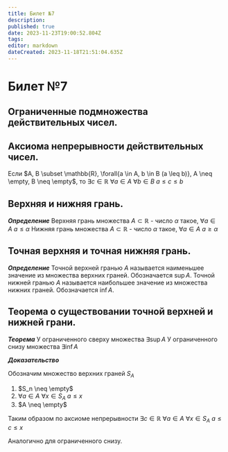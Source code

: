 ```yaml
---
title: Билет №7
description: 
published: true
date: 2023-11-23T19:00:52.804Z
tags: 
editor: markdown
dateCreated: 2023-11-18T21:51:04.635Z
---
```


# Билет №7

## Ограниченные подмножества действительных чисел. 

## Аксиома непрерывности действительных чисел.
Если $A, B \subset \mathbb{R}, \forall{a \in A, b \in B (a \leq b)}, A \neq \empty, B \neq \empty$, то $\exists{c \in \mathbb{R}}\ \forall{a \in A}\ \forall{b \in B}\ a \leq c \leq b$

## Верхняя и нижняя грань.
***Определение***
Верхняя грань множества $A \subset \mathbb{R}$ - число $\alpha$ такое, $\forall{a \in A}\ a \leq \alpha$
Нижняя грань множества $A \subset \mathbb{R}$ - число $\alpha$ такое, $\forall{a \in A}\ a \geq \alpha$

## Точная верхняя и точная нижняя грань.
***Определение***
Точной верхней гранью $A$ называется наименьшее значение из множества верхних граней. Обозначается $\sup{A}$.
Точной нижней гранью $A$ называется наибольшее значение из множества нижних граней. Обозначается $\inf{A}$.

## Теорема о существовании точной верхней и нижней грани.
***Теорема***
У ограниченного сверху множества $\exists{\sup{A}}$
У ограниченного снизу множества $\exists{\inf{A}}$

***Доказательство***

Обозначим множество верхних граней $S_A$
1) $S_n \neq \empty$
2) $\forall{a \in A}\ \forall{x \in S_A}\ a \leq x$
3) $A \neq \empty$

Таким образом по аксиоме непрерывности $\exists{c \in \mathbb{R}}\ \forall{a \in A}\ \forall{x \in S_A}\ a \leq c \leq x$

Аналогично для ограниченного снизу.